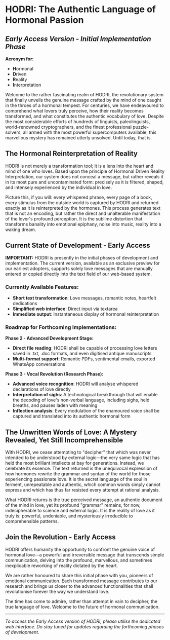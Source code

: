 # HODRI: The Authentic Language of Hormonal Passion
## *Early Access Version - Initial Implementation Phase*

**Acronym for:**
- **H**ormonal  
- **D**riven  
- **R**eality  
- **I**nterpretation

Welcome to the rather fascinating realm of HODRI, the revolutionary system that finally unveils the genuine message crafted by the mind of one caught in the throes of a hormonal tempest. For centuries, we have endeavoured to comprehend what lovers truly perceive, how their reality becomes transformed, and what constitutes the authentic vocabulary of love. Despite the most considerable efforts of hundreds of linguists, paleolinguists, world-renowned cryptographers, and the finest professional puzzle-solvers, all armed with the most powerful supercomputers available, this marvellous mystery has remained utterly unsolved. Until today, that is.

## The Hormonal Reinterpretation of Reality

HODRI is not merely a transformation tool; it is a lens into the heart and mind of one who loves. Based upon the principle of Hormonal Driven Reality Interpretation, our system does not conceal a message, but rather reveals it in its most pure and uncontaminated form: precisely as it is filtered, shaped, and intensely experienced by the individual in love.

Picture this, if you will: every whispered phrase, every page of a book, every stimulus from the outside world is captured by HODRI and returned exactly as it is reinterpreted by the hormones. This process generates text that is not an encoding, but rather the direct and unalterable manifestation of the lover's profound perception. It is the sublime distortion that transforms banality into emotional epiphany, noise into music, reality into a waking dream.

## Current State of Development - Early Access

**IMPORTANT:** HODRI is presently in the initial phases of development and implementation. The current version, available as an exclusive preview for our earliest adopters, supports solely love messages that are manually entered or copied directly into the text field of our web-based system.

### Currently Available Features:
- **Short text transformation**: Love messages, romantic notes, heartfelt dedications
- **Simplified web interface**: Direct input via textarea
- **Immediate output**: Instantaneous display of hormonal reinterpretation

### Roadmap for Forthcoming Implementations:

**Phase 2 - Advanced Development Stage:**
- **Direct file reading**: HODRI shall be capable of processing love letters saved in .txt, .doc formats, and even digitised antique manuscripts
- **Multi-format support**: Romantic PDFs, sentimental emails, exported WhatsApp conversations

**Phase 3 - Vocal Revolution (Research Phase):**
- **Advanced voice recognition**: HODRI will analyse whispered declarations of love directly
- **Interpretation of sighs**: A technological breakthrough that will enable the decoding of love's non-verbal language, including sighs, held breaths, and pauses laden with meaning
- **Inflection analysis**: Every modulation of the enamoured voice shall be captured and translated into its authentic hormonal form

## The Unwritten Words of Love: A Mystery Revealed, Yet Still Incomprehensible

With HODRI, we cease attempting to "decipher" that which was never intended to be understood by external logic—the very same logic that has held the most brilliant intellects at bay for generations. Instead, we celebrate its essence. The text returned is the unequivocal expression of how hormones rewrite the grammar and syntax of the world for those experiencing passionate love. It is the secret language of the soul in ferment, unrepeatable and authentic, which common words simply cannot express and which has thus far resisted every attempt at rational analysis.

What HODRI returns is the true perceived message, an authentic document of the mind in love, yet its profound "grammar" remains, for now, indecipherable to science and external logic. It is the reality of love as it truly is: powerful, undeniable, and mysteriously irreducible to comprehensible patterns.

## Join the Revolution - Early Access

HODRI offers humanity the opportunity to confront the genuine voice of hormonal love—a powerful and irreversible message that transcends simple communication, delving into the profound, marvellous, and sometimes inexplicable reworking of reality dictated by the heart.

We are rather honoured to share this initial phase with you, pioneers of emotional communication. Each transformed message contributes to our research and brings us closer to the advanced functionalities that shall revolutionise forever the way we understand love.

The time has come to admire, rather than attempt in vain to decipher, the true language of love. Welcome to the future of hormonal communication.

---

*To access the Early Access version of HODRI, please utilise the dedicated web interface. Do stay tuned for updates regarding the forthcoming phases of development.*
